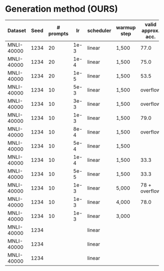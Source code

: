# Generation method (OURS)


|Dataset        |Seed |# prompts | lr   | scheduler | warmup step | valid approx. acc. |
|---            |---  |---       |---   |---        |---          | ---                |
|MNLI-40000     |1234 |20        |1e-3  |linear     |1,500        |77.0                |
|MNLI-40000     |1234 |20        |1e-4  |linear     |1,500        |75.0                |
|MNLI-40000     |1234 |20        |1e-5  |linear     |1,500        |53.5                |
|MNLI-40000     |1234 |10        |5e-3  |linear     |1,500        |overflow            |
|MNLI-40000     |1234 |10        |3e-3  |linear     |1,500        |overflow            |
|MNLI-40000     |1234 |10        |1e-3  |linear     |1,500        |79.0                |
|MNLI-40000     |1234 |10        |8e-4  |linear     |1,500        |overflow            |
|MNLI-40000     |1234 |10        |5e-4  |linear     |1,500        |                    |
|MNLI-40000     |1234 |10        |1e-4  |linear     |1,500        |33.3                |
|MNLI-40000     |1234 |10        |5e-5  |linear     |1,500        |33.3                |
|MNLI-40000     |1234 |10        |1e-3  |linear     |5,000        |78 + overflow       |
|MNLI-40000     |1234 |10        |1e-3  |linear     |4,000        |78.0                |
|MNLI-40000     |1234 |10        |1e-3  |linear     |3,000        |                    |
|MNLI-40000     |1234 |          |      |linear     |             |                    |
|MNLI-40000     |1234 |          |      |linear     |             |                    |
|MNLI-40000     |1234 |          |      |linear     |             |                    |
